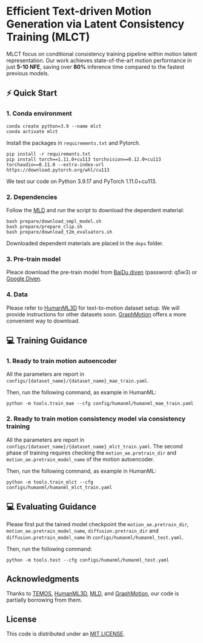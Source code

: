 # Efficient Text-driven Motion Generation via Latent Consistency Training (MLCT)

MLCT focus on conditional consistency training pipeline within motion latent representation. Our work achieves state-of-the-art motion performance in just **5-10 NFE**, saving over **80%** inference time compared to the fastest previous models.


## ⚡ Quick Start

### 1. Conda environment

```
conda create python=3.9 --name mlct
conda activate mlct
```

Install the packages in `requirements.txt` and Pytorch.

```
pip install -r requirements.txt
pip install torch==1.11.0+cu113 torchvision==0.12.0+cu113 torchaudio==0.11.0 --extra-index-url https://download.pytorch.org/whl/cu113
```

We test our code on Python 3.9.17 and PyTorch 1.11.0+cu113.

### 2. Dependencies

Follow the [MLD](https://github.com/ChenFengYe/motion-latent-diffusion) and run the script to download the dependent material:

```
bash prepare/download_smpl_model.sh
bash prepare/prepare_clip.sh
bash prepare/download_t2m_evaluators.sh
```

Downloaded dependent materials are placed in the `deps` folder.

### 3. Pre-train model

Pleace download the pre-train model from [BaiDu diven]( https://pan.baidu.com/s/1_ICZEuv80oOt-X2nMMZktA?pwd=q5w3) (password: q5w3) or [Google Diven](https://drive.google.com/drive/folders/1B6lGF4K_7rz8yZEVNttw0T1SGVAwJm9G?usp=drive_link).


### 4. Data

Please refer to [HumanML3D](https://github.com/EricGuo5513/HumanML3D) for text-to-motion dataset setup.
We will provide instructions for other datasets soon. [GraphMotion](https://github.com/jpthu17/GraphMotion) offers a more convenient way to download.

## 💻 Training Guidance
### 1. Ready to train motion autoencoder

All the parameters are report in `configs/{dataset_name}/{dataset_name}_mae_train.yaml`.

Then, run the following command, as example in HumanML:

```
python -m tools.train_mae --cfg config/humanml/humanml_mae_train.yaml
```

### 2. Ready to train motion consistency model via consistency training

All the parameters are report in `configs/{dataset_name}/{dataset_name}_mlct_train.yaml`. The second phase of training requires checking the `motion_ae.pretrain_dir` and `motion_ae.pretrain_model_name` of the motion autoencoder.

Then, run the following command, as example in HumanML:

```
python -m tools.train_mlct --cfg configs/humanml/humanml_mlct_train.yaml
```

## 💻 Evaluating Guidance
Please first put the tained model checkpoint the `motion_ae.pretrain_dir`, `motion_ae.pretrain_model_name`, `diffusion.pretrain_dir` and `diffusion.pretrain_model_name` in `configs/humanml/humanml_test.yaml`.

Then, run the following command:

```
python -m tools.test --cfg configs/humanml/humanml_test.yaml
```

## Acknowledgments

Thanks to [TEMOS](https://github.com/Mathux/TEMOS), [HumanML3D](https://github.com/EricGuo5513/HumanML3D), [MLD](https://github.com/ChenFengYe/motion-latent-diffusion), and [GraphMotion](https://github.com/jpthu17/GraphMotion), our code is partially borrowing from them.

## License

This code is distributed under an [MIT LICENSE](LICENSE).
